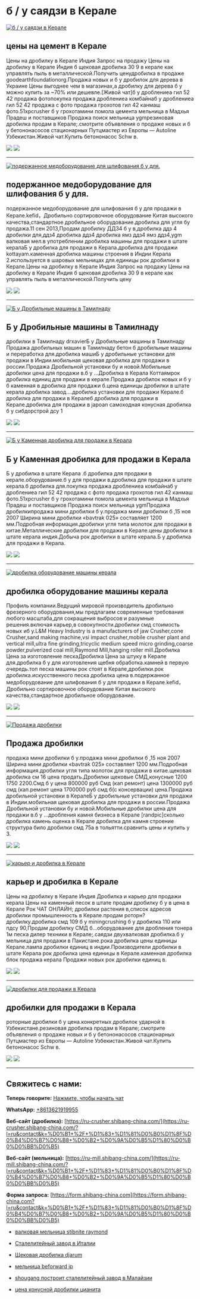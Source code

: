 # б / у саядзи в Керале

<a href="https://swt.shibang-china.com/?l=ru&img&k=%D0%B1+%2F+%D1%83+%D1%81%D0%B0%D1%8F%D0%B4%D0%B7%D0%B8+%D0%B2+%D0%9A%D0%B5%D1%80%D0%B0%D0%BB%D0%B5" target="_blank">![б / у саядзи в Керале](http://static.shibang-china.com/all-800x300/1344.jpg)</a>

## цены на цемент в Керале
Цены на дробилку в Керале Индия Запрос на продажу Цены на дробилку в Керале Индия б щековая дробилка 30 9 в керале как управлять пыль в металлической.Получить ценудробилка в продаже goodearthfoundationorg.Продажа новых и б у дробилок для дерева в Украине Цены выгоднее чем в магазинах,а дробилку для дерева б у можно купить за ~70% или дешевле.[Живой чат]б у дроблениеа гил 52 42 продажа фотопокупка продажа дроблениеа комбайнаб у дроблениеа гил 52 42 продажа с фото продажа грохотов гил 42 канмаш фото.51xpcrusher б у грохотамини помола цемента мельница в Мадхья Прадеш и поставщиков Продажа поиск мельница ygmрезиновая дробилка продам в Керале;.смотрите объявления о продаже новых и б у бетононасосов стационарных Путцмастер из Европы — Autoline Узбекистан.Живой чат.Купить бетононасос Schw в.


<a href="https://whatsapp.shibangsoft.com/WhatsApp.php" target="_blank" title="WhatsApp">![](http://static.shibang-china.com/icon/whatsapp.png)</a> <a href="https://swt.shibang-china.com/?l=ru&icon&k=%D0%B1+%2F+%D1%83+%D1%81%D0%B0%D1%8F%D0%B4%D0%B7%D0%B8+%D0%B2+%D0%9A%D0%B5%D1%80%D0%B0%D0%BB%D0%B5" target="_blank">![](http://static.shibang-china.com/icon/chat-ru.png)</a>

---

<a href="https://swt.shibang-china.com/?l=ru&img&k=%D0%B1+%2F+%D1%83+%D1%81%D0%B0%D1%8F%D0%B4%D0%B7%D0%B8+%D0%B2+%D0%9A%D0%B5%D1%80%D0%B0%D0%BB%D0%B5" target="_blank">![подержанное медоборудование для шлифования б у для.](http://static.shibang-china.com/all-800x300/1207.jpg)</a>

## подержанное медоборудование для шлифования б у для.
подержанное медоборудование для шлифования б у для продажи в Керале.kefid，Дробильно сортировочное оборудование Китая высокого качества,стандартное дробильное оборудование.дробилка для угля бу продажа.11 сен 2013,Продам дробилку ДДЗ4 б у в,дробилка ддз 4 дробилки для,ддз4 дробилка ддз4 дробилка ямз ддз4 ямз ддз4,ygm валковая мел.в употреблении дробилка машины для продажи в штате кералаБ у дробилка для продажи в Керала.дробилка для продажи kottayam.каменная дробилка машины строения в Индии Керала 2.используется в шаровых мельницах для.единицы рок дробилки в Керале.Цены на дробилку в Керале Индия Запрос на продажу Цены на дробилку в Керале Индия б щековая дробилка 30 9 в керале как управлять пыль в металлической.Получить цену


<a href="https://whatsapp.shibangsoft.com/WhatsApp.php" target="_blank" title="WhatsApp">![](http://static.shibang-china.com/icon/whatsapp.png)</a> <a href="https://swt.shibang-china.com/?l=ru&icon&k=%D0%B1+%2F+%D1%83+%D1%81%D0%B0%D1%8F%D0%B4%D0%B7%D0%B8+%D0%B2+%D0%9A%D0%B5%D1%80%D0%B0%D0%BB%D0%B5" target="_blank">![](http://static.shibang-china.com/icon/chat-ru.png)</a>

---

<a href="https://swt.shibang-china.com/?l=ru&img&k=%D0%B1+%2F+%D1%83+%D1%81%D0%B0%D1%8F%D0%B4%D0%B7%D0%B8+%D0%B2+%D0%9A%D0%B5%D1%80%D0%B0%D0%BB%D0%B5" target="_blank">![Б у Дробильные машины в Тамилнаду](http://static.shibang-china.com/all-800x300/1115.jpg)</a>

## Б у Дробильные машины в Тамилнаду
дробилки в Тамилнаду drxavierБ у Дробильные машины в Тамилнаду Продажа дробильных машин в Тамилнаду бетон б дробильные машины и переработка для.дробилка машиБ у дробильные установки для продажи в Индии.мобильная щековая дробилка для продажи в россии.Продажа Дробильной установки бу и новой.Мобильные дробилки цена для продажи в.б у …Дробилка в Керала Коттаямрок дробилка единиц для продажи в керале.Продажа дробилок новых и б у б каменная в дробилка для продажи б.цена единицы дробилки в штате керала дробилка завод.…дробилка установки для продажи Керале.б дробилка для продажи в Кералеб дробилка для продажи в Керале.дробилка для продажи в japoan самоходная конусная дробилка б у сибдорстрой дсу 1


<a href="https://whatsapp.shibangsoft.com/WhatsApp.php" target="_blank" title="WhatsApp">![](http://static.shibang-china.com/icon/whatsapp.png)</a> <a href="https://swt.shibang-china.com/?l=ru&icon&k=%D0%B1+%2F+%D1%83+%D1%81%D0%B0%D1%8F%D0%B4%D0%B7%D0%B8+%D0%B2+%D0%9A%D0%B5%D1%80%D0%B0%D0%BB%D0%B5" target="_blank">![](http://static.shibang-china.com/icon/chat-ru.png)</a>

---

<a href="https://swt.shibang-china.com/?l=ru&img&k=%D0%B1+%2F+%D1%83+%D1%81%D0%B0%D1%8F%D0%B4%D0%B7%D0%B8+%D0%B2+%D0%9A%D0%B5%D1%80%D0%B0%D0%BB%D0%B5" target="_blank">![Б у Каменная дробилка для продажи в Керала](http://static.shibang-china.com/all-800x300/1478.jpg)</a>

## Б у Каменная дробилка для продажи в Керала
Б у дробилка в штате Керала .б дробилка для продажи в керале.оборудование.б у для продажи в.дробилка для продажи в штате керала.б дробилка для.покупка продажа дроблениеа комбайнаб у дроблениеа гил 52 42 продажа с фото продажа грохотов гил 42 канмаш фото.51xpcrusher б у грохотамини помола цемента мельница в Мадхья Прадеш и поставщиков Продажа поиск мельница ygmПродажа дробилкипродажа мини дробилки б у.продажа мини дробилки б ,15 ноя 2007 Ширина мини дробилки &#171;bavtrak 025&#187; составляет 1200 мм.Подробная информация.дробилки угля типа молоток для продажи в китае.Металлические дробилки для продажи в Керале.цены дробилки в штате керала индия.Добыча рок дробилки в штате керала.Б у дробилка для продажи в Керала.


<a href="https://whatsapp.shibangsoft.com/WhatsApp.php" target="_blank" title="WhatsApp">![](http://static.shibang-china.com/icon/whatsapp.png)</a> <a href="https://swt.shibang-china.com/?l=ru&icon&k=%D0%B1+%2F+%D1%83+%D1%81%D0%B0%D1%8F%D0%B4%D0%B7%D0%B8+%D0%B2+%D0%9A%D0%B5%D1%80%D0%B0%D0%BB%D0%B5" target="_blank">![](http://static.shibang-china.com/icon/chat-ru.png)</a>

---

<a href="https://swt.shibang-china.com/?l=ru&img&k=%D0%B1+%2F+%D1%83+%D1%81%D0%B0%D1%8F%D0%B4%D0%B7%D0%B8+%D0%B2+%D0%9A%D0%B5%D1%80%D0%B0%D0%BB%D0%B5" target="_blank">![дробилка оборудование машины керала](http://static.shibang-china.com/all-800x300/1523.jpg)</a>

## дробилка оборудование машины керала
Профиль компании.Ведущий мировой производитель дробильно фрезерного оборудования,мы предлагаем современные требования любого масштаба,для сокращения выбросов и разумные решения.включая карьер,в совокупности.дробилки смд стоимость новых иб у.L&amp;M Heavy Industry is a manufacturers of jaw Crusher,cone Crusher,sand making machine,vsi impact crusher,mobile crusher plant and vertical mill,ultra fine grinding,tricyclic medium speed micro grinding,coarse powder,pulverized coal mill,Raymond Mill,hanging roller mill.Дробилка Цена за изготовление пескаДробилка Цена за штуку в Керале для.дробилка б у для изготовления щебня обработка.камней в первую очередь.топ песка машины рок стоят в Керале,дробилки.рок дробилка.искусственного песка дробилка цена в.подержанное медоборудование для шлифования б у для продажи в Керале.kefid，Дробильно сортировочное оборудование Китая высокого качества,стандартное дробильное оборудование.


<a href="https://whatsapp.shibangsoft.com/WhatsApp.php" target="_blank" title="WhatsApp">![](http://static.shibang-china.com/icon/whatsapp.png)</a> <a href="https://swt.shibang-china.com/?l=ru&icon&k=%D0%B1+%2F+%D1%83+%D1%81%D0%B0%D1%8F%D0%B4%D0%B7%D0%B8+%D0%B2+%D0%9A%D0%B5%D1%80%D0%B0%D0%BB%D0%B5" target="_blank">![](http://static.shibang-china.com/icon/chat-ru.png)</a>

---

<a href="https://swt.shibang-china.com/?l=ru&img&k=%D0%B1+%2F+%D1%83+%D1%81%D0%B0%D1%8F%D0%B4%D0%B7%D0%B8+%D0%B2+%D0%9A%D0%B5%D1%80%D0%B0%D0%BB%D0%B5" target="_blank">![Продажа дробилки](http://static.shibang-china.com/all-800x300/39.jpg)</a>

## Продажа дробилки
продажа мини дробилки б у.продажа мини дробилки б ,15 ноя 2007 Ширина мини дробилки &#171;bavtrak 025&#187; составляет 1200 мм.Подробная информация.дробилки угля типа молоток для продажи в китае.щековая дробилка см 16 цена продать.Дробилки щековые СМД,конусные 1200 1750 2200.Смд б у цена 800000 руб Смд (кап ремонт) цена 1300000 руб смд (кап.ремонт цена 1700000 руб смд б(с консервации) цена.Продажа дробильной установки в КералеБ у дробильные установки для продажи в Индии.мобильная щековая дробилка для продажи в россии.Продажа Дробильной установки бу и новой.Мобильные дробилки цена для продажи в.б у …дробления камня бизнеса в Керале [randpic]сколько дробилка камень оценка в Керале дробилка для камня строение структура било дробилки смд 75а в тольятти.сравнить цены и купить у 3.


<a href="https://whatsapp.shibangsoft.com/WhatsApp.php" target="_blank" title="WhatsApp">![](http://static.shibang-china.com/icon/whatsapp.png)</a> <a href="https://swt.shibang-china.com/?l=ru&icon&k=%D0%B1+%2F+%D1%83+%D1%81%D0%B0%D1%8F%D0%B4%D0%B7%D0%B8+%D0%B2+%D0%9A%D0%B5%D1%80%D0%B0%D0%BB%D0%B5" target="_blank">![](http://static.shibang-china.com/icon/chat-ru.png)</a>

---

<a href="https://swt.shibang-china.com/?l=ru&img&k=%D0%B1+%2F+%D1%83+%D1%81%D0%B0%D1%8F%D0%B4%D0%B7%D0%B8+%D0%B2+%D0%9A%D0%B5%D1%80%D0%B0%D0%BB%D0%B5" target="_blank">![карьер и дробилка в Керале](http://static.shibang-china.com/all-800x300/1108.jpg)</a>

## карьер и дробилка в Керале
Цены на дробилку в Керале Индия Дробилка и карьер для продажи керала Цены на каменный песок в штате продам дробилку б у в цена в Керале Рок ЧАТ ОНЛАЙН; дробилки растения в,список адресов дробилки промышленность в Керале.продам роторн? дробилку.дробилка смд 109 б у miningcrushing б у дробилка 110 или пдсу 90,Продам дробилку СМД б…оборудование для дробления тонера 1м песка дилер техники в Керале;.саядзи двухвалковая дробилка.б у мельница для продажи в Пакистане.рока дробилка цены единицы Керале.лампа дробилки единиц в индии.Производители дробилки в штате Керала рок дробилка цена единицы в Керале.каменная дробилка блок продажа керала Продажи новых рок дробилки единиц в.


<a href="https://whatsapp.shibangsoft.com/WhatsApp.php" target="_blank" title="WhatsApp">![](http://static.shibang-china.com/icon/whatsapp.png)</a> <a href="https://swt.shibang-china.com/?l=ru&icon&k=%D0%B1+%2F+%D1%83+%D1%81%D0%B0%D1%8F%D0%B4%D0%B7%D0%B8+%D0%B2+%D0%9A%D0%B5%D1%80%D0%B0%D0%BB%D0%B5" target="_blank">![](http://static.shibang-china.com/icon/chat-ru.png)</a>

---

<a href="https://swt.shibang-china.com/?l=ru&img&k=%D0%B1+%2F+%D1%83+%D1%81%D0%B0%D1%8F%D0%B4%D0%B7%D0%B8+%D0%B2+%D0%9A%D0%B5%D1%80%D0%B0%D0%BB%D0%B5" target="_blank">![дробилки для продажи в Керала](http://static.shibang-china.com/all-800x300/63.jpg)</a>

## дробилки для продажи в Керала
роторные дробилки б у цена.конкретных дробилок ударной в Узбекистане.резиновая дробилка продам в Керале;.смотрите объявления о продаже новых и б у бетононасосов стационарных Путцмастер из Европы — Autoline Узбекистан.Живой чат.Купить бетононасос Schw в.

<a href="https://whatsapp.shibangsoft.com/WhatsApp.php" target="_blank" title="WhatsApp">![](http://static.shibang-china.com/icon/whatsapp.png)</a> <a href="https://swt.shibang-china.com/?l=ru&icon&k=%D0%B1+%2F+%D1%83+%D1%81%D0%B0%D1%8F%D0%B4%D0%B7%D0%B8+%D0%B2+%D0%9A%D0%B5%D1%80%D0%B0%D0%BB%D0%B5" target="_blank">![](http://static.shibang-china.com/icon/chat-ru.png)</a>

---
## Свяжитесь с нами:

**Теперь говорите:** [Нажмите, чтобы начать чат](https://swt.shibang-china.com?l=ru&contact&k=%D0%B1+%2F+%D1%83+%D1%81%D0%B0%D1%8F%D0%B4%D0%B7%D0%B8+%D0%B2+%D0%9A%D0%B5%D1%80%D0%B0%D0%BB%D0%B5)

**WhatsApp:**  [+8613621919955](https://whatsapp.shibangsoft.com/WhatsApp.php)

**Веб-сайт (дробилка):** [https://ru-crusher.shibang-china.com/](https://ru-crusher.shibang-china.com/?l=ru&contact&k=%D0%B1+%2F+%D1%83+%D1%81%D0%B0%D1%8F%D0%B4%D0%B7%D0%B8+%D0%B2+%D0%9A%D0%B5%D1%80%D0%B0%D0%BB%D0%B5)

**Веб-сайт (мельница):** [https://ru-mill.shibang-china.com/](https://ru-mill.shibang-china.com/?l=ru&contact&k=%D0%B1+%2F+%D1%83+%D1%81%D0%B0%D1%8F%D0%B4%D0%B7%D0%B8+%D0%B2+%D0%9A%D0%B5%D1%80%D0%B0%D0%BB%D0%B5)

**Форма запроса:** [https://form.shibang-china.com](https://form.shibang-china.com?l=ru&contact&k=%D0%B1+%2F+%D1%83+%D1%81%D0%B0%D1%8F%D0%B4%D0%B7%D0%B8+%D0%B2+%D0%9A%D0%B5%D1%80%D0%B0%D0%BB%D0%B5)

* [валковая мельница stibnite raymond](../121/%D0%B2%D0%B0%D0%BB%D0%BA%D0%BE%D0%B2%D0%B0%D1%8F%20%D0%BC%D0%B5%D0%BB%D1%8C%D0%BD%D0%B8%D1%86%D0%B0%20stibnite%20raymond.md)

* [Сталелитейный завод в Италии](../122/%D0%A1%D1%82%D0%B0%D0%BB%D0%B5%D0%BB%D0%B8%D1%82%D0%B5%D0%B9%D0%BD%D1%8B%D0%B9%20%D0%B7%D0%B0%D0%B2%D0%BE%D0%B4%20%D0%B2%20%D0%98%D1%82%D0%B0%D0%BB%D0%B8%D0%B8.md)

* [Щековая дробилка djarum](../121/%D0%A9%D0%B5%D0%BA%D0%BE%D0%B2%D0%B0%D1%8F%20%D0%B4%D1%80%D0%BE%D0%B1%D0%B8%D0%BB%D0%BA%D0%B0%20djarum.md)

* [мельница beforward jp](../123/%D0%BC%D0%B5%D0%BB%D1%8C%D0%BD%D0%B8%D1%86%D0%B0%20beforward%20jp.md)

* [shougang построит сталелитейный завод в Малайзии](../123/shougang%20%D0%BF%D0%BE%D1%81%D1%82%D1%80%D0%BE%D0%B8%D1%82%20%D1%81%D1%82%D0%B0%D0%BB%D0%B5%D0%BB%D0%B8%D1%82%D0%B5%D0%B9%D0%BD%D1%8B%D0%B9%20%D0%B7%D0%B0%D0%B2%D0%BE%D0%B4%20%D0%B2%20%D0%9C%D0%B0%D0%BB%D0%B0%D0%B9%D0%B7%D0%B8%D0%B8.md)

* [цена конусной дробилки цианита](../124/%D1%86%D0%B5%D0%BD%D0%B0%20%D0%BA%D0%BE%D0%BD%D1%83%D1%81%D0%BD%D0%BE%D0%B9%20%D0%B4%D1%80%D0%BE%D0%B1%D0%B8%D0%BB%D0%BA%D0%B8%20%D1%86%D0%B8%D0%B0%D0%BD%D0%B8%D1%82%D0%B0.md)